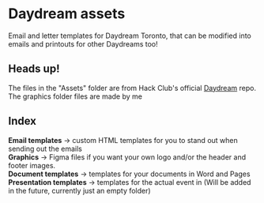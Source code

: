 # Daydream assets
Email and letter templates for Daydream Toronto, that can be modified into emails and printouts for other Daydreams too!

## Heads up! 
The files in the "Assets" folder are from Hack Club's official [Daydream](https://github.com/hackclub/daydream) repo. The graphics folder files are made by me

## Index
**Email templates** → custom HTML templates for you to stand out when sending out the emails<br>
**Graphics** → Figma files if you want your own logo and/or the header and footer images.<br>
**Document templates** → templates for your documents in Word and Pages<br>
**Presentation templates** → templates for the actual event in (Will be added in the future, currently just an empty folder)
